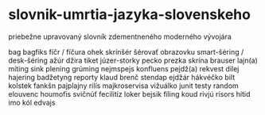 # slovnik-umrtia-jazyka-slovenskeho
priebežne upravovaný slovník zdementneného moderného vývojára

bag
bagfiks
fíčr / fíčura
ohek
skrínšér
šérovať obrazovku
smart-šéring / desk-šéring
ažúr
džira
tiket
júzer-storky
pecko
prezka
skrína
brauser
lajn(a)
míting
sink
plening
grúming
nejmspejs
konfluens pejdž(a)
rekvest
dilej
hajering badžetyng
reporty
klaud
brenč
stendap
ejdžár
hákvéčko
bilt
kolstek
fankšn
pajplajny
rilís
majkroservisa
vižuálko
junit testy
random
elouvenc
houmofis
svičnúť
fecilitíz
loker
bejsik
fíling
koud rivjú
rísors
hítid
imo
kól
edvajs
